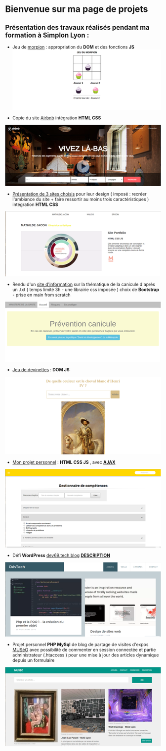# Bienvenue sur ma page de projets

## Présentation des travaux réalisés pendant ma formation à Simplon Lyon :


* Jeu de [morpion](https://cjoly69.github.io/morpion/index.html) : appropriation du **DOM** et des fonctions **JS**
![Morpion](/images/morpion.png)

* Copie du site [Airbnb](https://cjoly69.github.io/airbnb/index.html) intégration **HTML CSS**

![Airbnb](/images/airbnb.png)


* [Présentation de 3 sites choisis](https://cjoly69.github.io/design/index.html) pour leur design ( imposé : recréer l'ambiance du site + faire ressortir au moins trois caractéristiques ) intégration **HTML CSS**

![Design](/images/3sites.png)


* Rendu d'un [site d'information](https://cjoly69.github.io/MEP_canicule/index.html) sur la thématique de la canicule d'après un .txt ( temps limité 3h - une librairie css imposée ) choix de **Bootstrap** - prise en main from scratch

![Prevention](/images/prevention.png)


* [Jeu de devinettes](https://cjoly69.github.io/jeu-henri-4/h4.html) : **DOM JS**

![Devinettes](/images/devinette.png)


* [Mon projet personnel](https://cjoly69.github.io/pp/index.html) : **HTML CSS JS** , avec **[AJAX](http://cjoly.fr/projet_math_competences/)**

![Projet math](/images/math.png)


* Défi **WordPress** [dev69.tech.blog](https://dev69.tech.blog/) [**DESCRIPTION**](https://cjoly69.github.io/defi_wp.html)

![Blog WP](/images/wp.png)


* Projet personnel **PHP MySql** de blog de partage de visites d'expos [MUSéO](http://cjoly.fr/museo/) avec possibilité de commenter en session connectée et partie administrateur (.htaccess )  pour une mise à jour des articles dynamique depuis un formulaire

![Blog Muséo](/images/museo.png)
